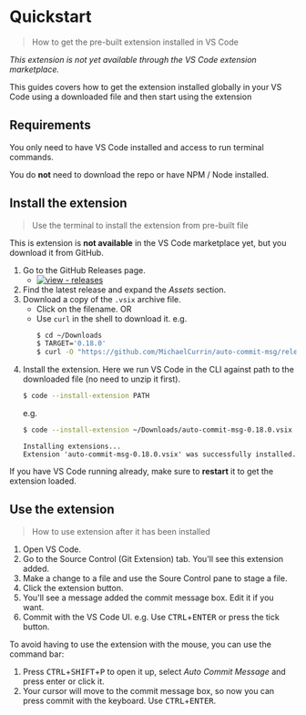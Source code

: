 # Quickstart
> How to get the pre-built extension installed in VS Code

_This extension is not yet available through the VS Code extension marketplace._

This guides covers how to get the extension installed globally in your VS Code using a downloaded file and then start using the extension


## Requirements

You only need to have VS Code installed and access to run terminal commands.

You do **not** need to download the repo or have NPM / Node installed.


## Install the extension
> Use the terminal to install the extension from pre-built file

This is extension is **not available** in the VS Code marketplace yet, but you download it from GitHub.

1. Go to the GitHub Releases page.
    - [![view - releases](https://img.shields.io/badge/view-releases-2ea44f?style=for-the-badge&logo=github)](https://github.com/MichaelCurrin/auto-commit-msg/releases)
1. Find the latest release and expand the _Assets_ section.
1. Download a copy of the `.vsix` archive file.
    - Click on the filename. OR
    - Use `curl` in the shell to download it.
        e.g.
        ```sh
        $ cd ~/Downloads
        $ TARGET='0.18.0'
        $ curl -O "https://github.com/MichaelCurrin/auto-commit-msg/releases/download/v$TARGET/auto-commit-msg-$TARGET.vsix"
        ```
1. Install the extension. Here we run VS Code in the CLI against path to the downloaded file (no need to unzip it first).
    ```sh
    $ code --install-extension PATH
    ```
    e.g.
    ```sh
    $ code --install-extension ~/Downloads/auto-commit-msg-0.18.0.vsix
    ```
    ```
    Installing extensions...
    Extension 'auto-commit-msg-0.18.0.vsix' was successfully installed.
    ```

If you have VS Code running already, make sure to **restart** it to get the extension loaded.


## Use the extension
> How to use extension after it has been installed

1. Open VS Code.
1. Go to the Source Control (Git Extension) tab. You'll see this extension added.
1. Make a change to a file and use the Soure Control pane to stage a file.
1. Click the extension button.
1. You'll see a message added the commit message box. Edit it if you want.
1. Commit with the VS Code UI. e.g. Use <kbd>CTRL</kbd>+<kbd>ENTER</kbd> or press the tick button.

To avoid having to use the extension with the mouse, you can use the command bar:

1. Press <kbd>CTRL</kbd>+<kbd>SHIFT</kbd>+<kbd>P</kbd> to open it up, select _Auto Commit Message_ and press enter or click it.
1. Your cursor will move to the commit message box, so now you can press commit with the keyboard. Use <kbd>CTRL</kbd>+<kbd>ENTER</kbd>.
